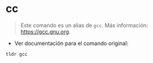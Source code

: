 # cc

> Este comando es un alias de `gcc`.
> Más información: <https://gcc.gnu.org>.

- Ver documentación para el comando original:

`tldr gcc`
